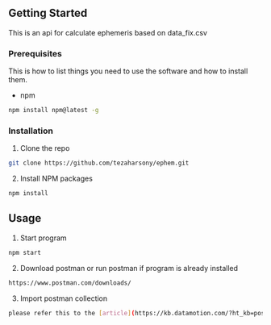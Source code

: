 <!-- GETTING STARTED -->
## Getting Started

This is an api for calculate ephemeris based on data_fix.csv

### Prerequisites

This is how to list things you need to use the software and how to install them.
* npm
```sh
npm install npm@latest -g
```

### Installation

1. Clone the repo
```sh
git clone https://github.com/tezaharsony/ephem.git
```
2. Install NPM packages
```sh
npm install
```


<!-- USAGE EXAMPLES -->
## Usage

1. Start program
```sh
npm start
```

2. Download postman or run postman if program is already installed
```sh
https://www.postman.com/downloads/
```

3. Import postman collection 
```sh
please refer this to the [article](https://kb.datamotion.com/?ht_kb=postman-instructions-for-exporting-and-importing) for instruction how to import collection
```



